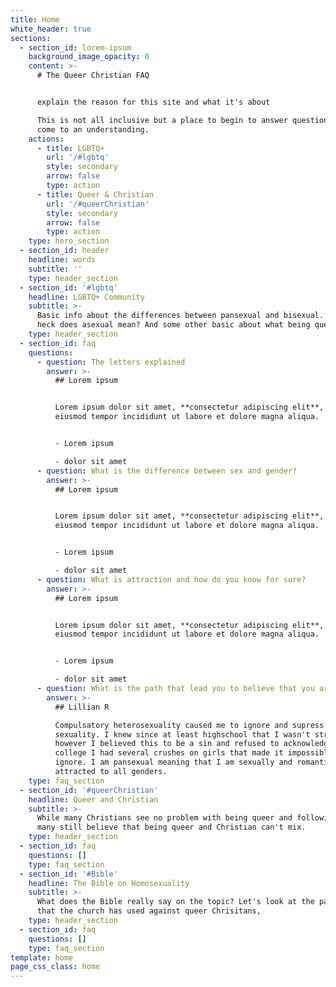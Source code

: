 ```yaml
---
title: Home
white_header: true
sections:
  - section_id: lorem-ipsum
    background_image_opacity: 0
    content: >-
      # The Queer Christian FAQ


      explain the reason for this site and what it's about

      This is not all inclusive but a place to begin to answer questions and
      come to an understanding.
    actions:
      - title: LGBTQ+
        url: '/#lgbtq'
        style: secondary
        arrow: false
        type: action
      - title: Queer & Christian
        url: '/#queerChristian'
        style: secondary
        arrow: false
        type: action
    type: hero_section
  - section_id: header
    headline: words
    subtitle: ''
    type: header_section
  - section_id: '#lgbtq'
    headline: LGBTQ+ Community
    subtitle: >-
      Basic info about the differences between pansexual and bisexual. What the
      heck does asexual mean? And some other basic about what being queer means.
    type: header_section
  - section_id: faq
    questions:
      - question: The letters explained
        answer: >-
          ## Lorem ipsum


          Lorem ipsum dolor sit amet, **consectetur adipiscing elit**, sed do
          eiusmod tempor incididunt ut labore et dolore magna aliqua.


          - Lorem ipsum

          - dolor sit amet
      - question: What is the difference between sex and gender?
        answer: >-
          ## Lorem ipsum


          Lorem ipsum dolor sit amet, **consectetur adipiscing elit**, sed do
          eiusmod tempor incididunt ut labore et dolore magna aliqua.


          - Lorem ipsum

          - dolor sit amet
      - question: What is attraction and how do you know for sure?
        answer: >-
          ## Lorem ipsum


          Lorem ipsum dolor sit amet, **consectetur adipiscing elit**, sed do
          eiusmod tempor incididunt ut labore et dolore magna aliqua.


          - Lorem ipsum

          - dolor sit amet
      - question: What is the path that lead you to believe that you are queer?
        answer: >-
          ## Lillian R

          Compulsatory heterosexuality caused me to ignore and supress my
          sexuality. I knew since at least highschool that I wasn't straight,
          however I believed this to be a sin and refused to acknowledge it. In
          college I had several crushes on girls that made it impossible to
          ignore. I am pansexual meaning that I am sexually and romantically
          attracted to all genders.
    type: faq_section
  - section_id: '#queerChristian'
    headline: Queer and Christian
    subtitle: >-
      While many Christians see no problem with being queer and following God,
      many still believe that being queer and Christian can't mix.
    type: header_section
  - section_id: faq
    questions: []
    type: faq_section
  - section_id: '#Bible'
    headline: The Bible on Homosexuality
    subtitle: >-
      What does the Bible really say on the topic? Let's look at the passages
      that the church has used against queer Chrisitans,
    type: header_section
  - section_id: faq
    questions: []
    type: faq_section
template: home
page_css_class: home
---
```

